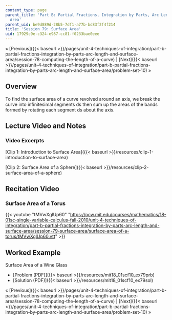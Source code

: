 ```yaml
---
content_type: page
parent_title: 'Part B: Partial Fractions, Integration by Parts, Arc Length, and Surface
  Area'
parent_uid: be9d889d-28b5-7df1-a77b-bd83f2f4f214
title: 'Session 79: Surface Area'
uid: 17929c9e-c324-e987-cc81-f0233bae0eee
---
```


« [Previous]({{< baseurl >}}/pages/unit-4-techniques-of-integration/part-b-partial-fractions-integration-by-parts-arc-length-and-surface-area/session-78-computing-the-length-of-a-curve) | [Next]({{< baseurl >}}/pages/unit-4-techniques-of-integration/part-b-partial-fractions-integration-by-parts-arc-length-and-surface-area/problem-set-10) »

Overview
--------

To find the surface area of a curve revolved around an axis, we break the curve into infinitesimal segments ds then sum up the areas of the bands formed by rotating each segment ds about the axis.

Lecture Video and Notes
-----------------------

### Video Excerpts

[Clip 1: Introduction to Surface Area]({{< baseurl >}}/resources/clip-1-introduction-to-surface-area)

[Clip 2: Surface Area of a Sphere]({{< baseurl >}}/resources/clip-2-surface-area-of-a-sphere)

Recitation Video
----------------

### Surface Area of a Torus

{{< youtube "tMVwXglUp60" "https://ocw.mit.edu/courses/mathematics/18-01sc-single-variable-calculus-fall-2010/unit-4-techniques-of-integration/part-b-partial-fractions-integration-by-parts-arc-length-and-surface-area/session-79-surface-area/surface-area-of-a-torus/tMVwXglUp60.vtt" >}}

Worked Example
--------------

Surface Area of a Wine Glass

*   [Problem (PDF)]({{< baseurl >}}/resources/mit18_01scf10_ex79prb)
*   [Solution (PDF)]({{< baseurl >}}/resources/mit18_01scf10_ex79sol)

« [Previous]({{< baseurl >}}/pages/unit-4-techniques-of-integration/part-b-partial-fractions-integration-by-parts-arc-length-and-surface-area/session-78-computing-the-length-of-a-curve) | [Next]({{< baseurl >}}/pages/unit-4-techniques-of-integration/part-b-partial-fractions-integration-by-parts-arc-length-and-surface-area/problem-set-10) »